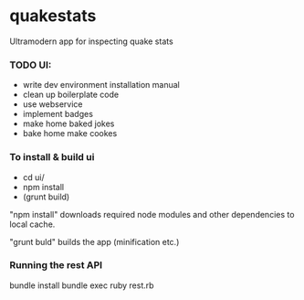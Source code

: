 quakestats
==========

Ultramodern app for inspecting quake stats

<h3>TODO UI:</h3>

<ul>
  <li>write dev environment installation manual</li>
  <li>clean up boilerplate code</li>
  <li>use webservice</li>
  <li>implement badges</li>
  <li>make home baked jokes</li>
  <li>bake home make cookes</li>
</ul>

<h3>To install & build ui</h3>
  <ul>
		<li>cd ui/</li>
  	<li>npm install</li>
  	<li>(grunt build)</li>
</ul>

"npm install" downloads required node modules and other dependencies to local cache. 

"grunt buld" builds the app (minification etc.)

<h3>Running the rest API</h3>

bundle install
bundle exec ruby rest.rb
